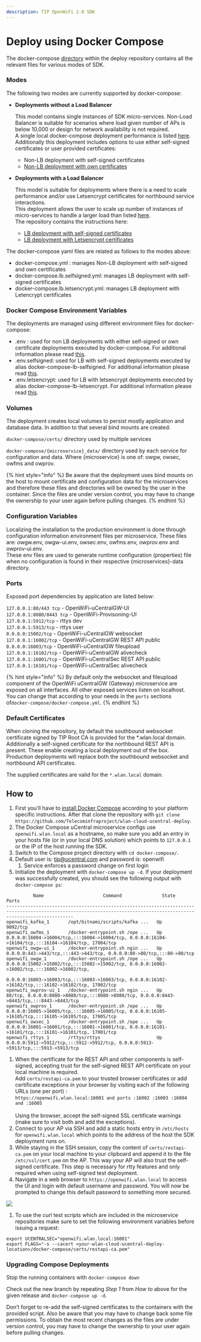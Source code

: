 ```yaml
---
description: TIP OpenWiFi 2.0 SDK
---
```


# Deploy using Docker Compose

The docker-compose [directory](https://github.com/Telecominfraproject/wlan-cloud-ucentral-deploy/tree/release/v2.4.0/docker-compose) within the deploy repository contains all the relevant files for various modes of SDK.

### Modes

The following two modes are currently supported by docker-compose:

*   **Deployments without a Load Balancer**

    This model contains single instances of SDK micro-services. Non-Load Balancer is suitable for scenarios where load given number of APs is below 10,000 or design for network availability is not required.
    \
    A single local docker-compose deployment performance is listed [here](broken-reference/). Additionally this deployment includes options to use either self-signed certificates or user provided certificates:

    * Non-LB deployment with self-signed certificates
    * [Non-LB deployment with own certificates](https://github.com/Telecominfraproject/wlan-cloud-ucentral-deploy/tree/release/v2.4.0/docker-compose#non-lb-deployment-with-own-certificates)
*   **Deployments with a Load Balancer**

    This model is suitable for deployments where there is a need to scale performance and/or use Letsencrypt certificates for northbound service interactions.
    \
    This deployment allows the user to scale up number of instances of micro-services to handle a larger load than listed [here](broken-reference/).
    \
    The repository contains the instructions here:

    * [LB deployment with self-signed certificates](https://github.com/Telecominfraproject/wlan-cloud-ucentral-deploy/tree/release/v2.4.0/docker-compose#lb-deployment-with-self-signed-certificates)
    * [LB deployment with Letsencrypt certificates](https://github.com/Telecominfraproject/wlan-cloud-ucentral-deploy/tree/release/v2.4.0/docker-compose#lb-deployment-with-letsencrypt-certificates)

The docker-compose yaml files are related as follows to the modes above:

* docker-compose.yml : manages Non-LB deployment with self-signed and own certificates
* docker-compose.lb.selfsigned.yml: manages LB deployment with self-signed certificates
* docker-compose.lb.letsencrypt.yml: manages LB deployment with Letencrypt certificates

### Docker Compose Environment Variables

The deployments are managed using different environment files for docker-compose:

* .env : used for non LB deployments with either self-signed or own certificate deployments executed by docker-compose. For additional information please read [this](https://github.com/Telecominfraproject/wlan-cloud-ucentral-deploy/tree/main/docker-compose#non-lb-deployment-with-self-signed-certificates).
* .env.selfsigned: used for LB with self-signed deployments executed by alias docker-compose-lb-selfsigned. For additional information please read [this](https://github.com/Telecominfraproject/wlan-cloud-ucentral-deploy/tree/main/docker-compose#lb-deployment-with-self-signed-certificates).
* .env.letsencrypt: used for LB with letsencrypt deployments executed by alias docker-compose-lb-letsencrypt. For additional information please read [this](https://github.com/Telecominfraproject/wlan-cloud-ucentral-deploy/tree/main/docker-compose#lb-deployment-with-letsencrypt-certificates).

### Volumes

The deployment creates local volumes to persist mostly application and database data. In addition to that several bind mounts are created:

`docker-compose/certs/` directory used by multiple services

`docker-compose/{microservice}_data/` directory used by each service for configuration and data. Where {microservice} is one of: owgw, owsec, owfms and owprov.

{% hint style="info" %}
Be aware that the deployment uses bind mounts on the host to mount certificate and configuration data for the microservices and therefore these files and directories will be owned by the user in the container.
Since the files are under version control, you may have to change the ownership to your user again before pulling changes.
{% endhint %}

### Configuration Variables

Localizing the installation to the production environment is done through configuration information environment files per microservice. These files are: owgw.env, owgw-ui.env, owsec.env, owfms.env, owprov.env and owprov-ui.env.
\
These env files are used to generate runtime configuration (properties) file when no configuration is found in their respective {microservices}-data directory.

### Ports

Exposed port dependencies by application are listed below:

`127.0.0.1:80/443 tcp` - OpenWiFi-uCentralGW-UI\
`127.0.0.1:8080/8443 tcp` - OpenWiFi-Provisoning-UI\
`127.0.0.1:5912/tcp` - rttys dev\
`127.0.0.1:5913/tcp` - rttys user\
`0.0.0.0:15002/tcp` - OpenWiFi-uCentralGW websocket\
`127.0.0.1:16002/tcp` - OpenWiFi-uCentralGW REST API public\
`0.0.0.0:16003/tcp` - OpenWiFi-uCentralGW fileupload\
`127.0.0.1:16102/tcp` - OpenWiFi-uCentralGW alivecheck\
`127.0.0.1:16001/tcp` - OpenWiFi-uCentralSec REST API public\
`127.0.0.1:16101/tcp` - OpenWiFi-uCentralSec alivecheck

{% hint style="info" %}
By default only the websocket and fileupload component of the OpenWiFi uCentralGW (Gateway) microservice are exposed on all interfaces. All other exposed services listen on localhost. You can change that according to your needs in the `ports` sections of`docker-compose/docker-compose.yml`.
{% endhint %}

### Default Certificates

When cloning the repository, by default the southbound websocket certificate signed by TIP Root CA is provided for the \*.wlan.local domain. Additionally a self-signed certificate for the northbound REST API is present. These enable creating a local deployment out of the box. Production deployments will replace both the southbound websocket and northbound API certificates.

The supplied certificates are valid for the `*.wlan.local` domain.

## How to

1. First you'll have to [install Docker Compose](https://docs.docker.com/compose/install/) according to your platform specific instructions. After that clone the repository with `git clone https://github.com/Telecominfraproject/wlan-cloud-ucentral-deploy`.
2. The Docker Compose uCentral microservice configs use `openwifi.wlan.local` as a hostname, so make sure you add an entry in your hosts file (or in your local DNS solution) which points to `127.0.0.1` or the IP of the host running the SDK.
3. Switch to the Compose project directory with `cd docker-compose/`.
4. Default user is: tip@ucentral.com and password is: openwifi
   1. Service enforces a password change on first login
5. Initialize the deployment with `docker-compose up -d`. If your deployment was successfully created, you should see the following output with `docker-compose ps`:

```
          Name                      Command               State                                                   Ports
---------------------------------------------------------------------------------------------------------------------------------------------------------------------
openwifi_kafka_1       /opt/bitnami/scripts/kafka ...   Up      9092/tcp
openwifi_owfms_1       /docker-entrypoint.sh /ope ...   Up      0.0.0.0:16004->16004/tcp,:::16004->16004/tcp, 0.0.0.0:16104->16104/tcp,:::16104->16104/tcp, 17004/tcp
openwifi_owgw-ui_1     /docker-entrypoint.sh ngin ...   Up      0.0.0.0:443->443/tcp,:::443->443/tcp, 0.0.0.0:80->80/tcp,:::80->80/tcp
openwifi_owgw_1        /docker-entrypoint.sh /ope ...   Up      0.0.0.0:15002->15002/tcp,:::15002->15002/tcp, 0.0.0.0:16002->16002/tcp,:::16002->16002/tcp,
                                                                0.0.0.0:16003->16003/tcp,:::16003->16003/tcp, 0.0.0.0:16102->16102/tcp,:::16102->16102/tcp, 17002/tcp
openwifi_owprov-ui_1   /docker-entrypoint.sh ngin ...   Up      80/tcp, 0.0.0.0:8080->8080/tcp,:::8080->8080/tcp, 0.0.0.0:8443->8443/tcp,:::8443->8443/tcp
openwifi_owprov_1      /docker-entrypoint.sh /ope ...   Up      0.0.0.0:16005->16005/tcp,:::16005->16005/tcp, 0.0.0.0:16105->16105/tcp,:::16105->16105/tcp, 17005/tcp
openwifi_owsec_1       /docker-entrypoint.sh /ope ...   Up      0.0.0.0:16001->16001/tcp,:::16001->16001/tcp, 0.0.0.0:16101->16101/tcp,:::16101->16101/tcp, 17001/tcp
openwifi_rttys_1       /rttys/rttys                     Up      0.0.0.0:5912->5912/tcp,:::5912->5912/tcp, 0.0.0.0:5913->5913/tcp,:::5913->5913/tcp
```

1. When the certificate for the REST API and other components is self-signed, accepting trust for the self-signed REST API certificate on your local machine is required.
   \
   Add `certs/restapi-ca.pem` to your trusted browser certificates or add certificate exceptions in your browser by visiting each of the following URLs (one per port) :\
   `https://openwifi.wlan.local:16001 and ports :16002 :16003 :16004 and :16005`\
   \
   Using the browser, accept the self-signed SSL certificate warnings (make sure to visit both and add the exceptions).
2. Connect to your AP via SSH and add a static hosts entry in `/etc/hosts` for `openwifi.wlan.local` which points to the address of the host the SDK deployment runs on.
3. While staying in the SSH session, copy the content of `certs/restapi-ca.pem` on your local machine to your clipboard and append it to the file `/etc/ssl/cert.pem` on the AP. This way your AP will also trust the self-signed certificate.
   This step is necessary for rtty features and only required when using self-signed test deployment.
4. Navigate in a web browser to `https://openwifi.wlan.local` to access the UI and login with default username and password. You will now be prompted to change this default password to something more secured.

![](<../.gitbook/assets/Screen Shot 2021-12-08 at 2.14.02 PM.png>)

1. To use the curl test scripts which are included in the microservice repositories make sure to set the following environment variables before issuing a request:

```
export UCENTRALSEC="openwifi.wlan.local:16001"
export FLAGS="-s --cacert <your-wlan-cloud-ucentral-deploy-location>/docker-compose/certs/restapi-ca.pem"
```

### Upgrading Compose Deployments

Stop the running containers with `docker-compose down`

Check out the new branch by repeating _Step 1_ from _How to_ above for the given release and `docker-compose up -d`.

Don’t forget to re-add the self-signed certificates to the containers with the provided script.
Also be aware that you may have to change back some file permissions. To obtain the most recent changes as the files are under version control, you may have to change the ownership to your user again before pulling changes.
